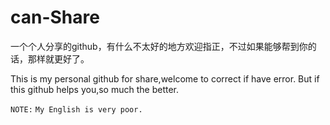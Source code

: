 # can-Share

一个个人分享的github，有什么不太好的地方欢迎指正，不过如果能够帮到你的话，那样就更好了。

This is my personal github for share,welcome to correct if have error. But if this github helps you,so much the better.

```NOTE:``` `My English is very poor.`
